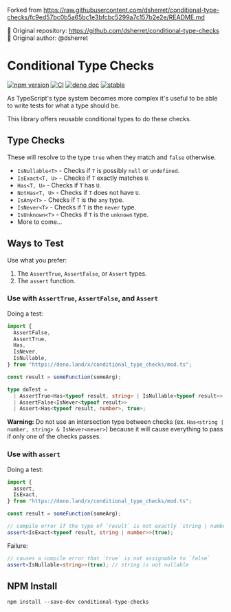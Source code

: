 Forked from
https://raw.githubusercontent.com/dsherret/conditional-type-checks/fc9ed57bc0b5a65bc1e3bfcbc5299a7c157b2e2e/README.md

🔗 Original repository: https://github.com/dsherret/conditional-type-checks 👏
Original author: @dsherret

# Conditional Type Checks

[![npm version](https://badge.fury.io/js/conditional-type-checks.svg)](https://badge.fury.io/js/conditional-type-checks)
[![CI](https://github.com/dsherret/conditional-type-checks/workflows/CI/badge.svg)](https://github.com/dsherret/conditional-type-checks/actions?query=workflow%3ACI)
[![deno doc](https://doc.deno.land/badge.svg)](https://doc.deno.land/https/deno.land/x/conditional_type_checks/mod.ts)
[![stable](http://badges.github.io/stability-badges/dist/stable.svg)](http://github.com/badges/stability-badges)

As TypeScript's type system becomes more complex it's useful to be able to write
tests for what a type should be.

This library offers reusable conditional types to do these checks.

## Type Checks

These will resolve to the type `true` when they match and `false` otherwise.

- `IsNullable<T>` - Checks if `T` is possibly `null` or `undefined`.
- `IsExact<T, U>` - Checks if `T` exactly matches `U`.
- `Has<T, U>` - Checks if `T` has `U`.
- `NotHas<T, U>` - Checks if `T` does not have `U`.
- `IsAny<T>` - Checks if `T` is the `any` type.
- `IsNever<T>` - Checks if `T` is the `never` type.
- `IsUnknown<T>` - Checks if `T` is the `unknown` type.
- More to come...

## Ways to Test

Use what you prefer:

1. The `AssertTrue`, `AssertFalse`, or `Assert` types.
2. The `assert` function.

### Use with `AssertTrue`, `AssertFalse`, and `Assert`

Doing a test:

```ts
import {
  AssertFalse,
  AssertTrue,
  Has,
  IsNever,
  IsNullable,
} from "https://deno.land/x/conditional_type_checks/mod.ts";

const result = someFunction(someArg);

type doTest =
  | AssertTrue<Has<typeof result, string> | IsNullable<typeof result>>
  | AssertFalse<IsNever<typeof result>>
  | Assert<Has<typeof result, number>, true>;
```

**Warning:** Do not use an intersection type between checks (ex.
`Has<string | number, string> & IsNever<never>`) because it will cause
everything to pass if only one of the checks passes.

### Use with `assert`

Doing a test:

```ts
import {
  assert,
  IsExact,
} from "https://deno.land/x/conditional_type_checks/mod.ts";

const result = someFunction(someArg);

// compile error if the type of `result` is not exactly `string | number`
assert<IsExact<typeof result, string | number>>(true);
```

Failure:

```ts
// causes a compile error that `true` is not assignable to `false`
assert<IsNullable<string>>(true); // string is not nullable
```

## NPM Install

```
npm install --save-dev conditional-type-checks
```
